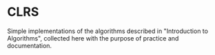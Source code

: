 # CLRS
Simple implementations of the algorithms described in "Introduction to Algorithms", collected here with the purpose of practice and documentation.
